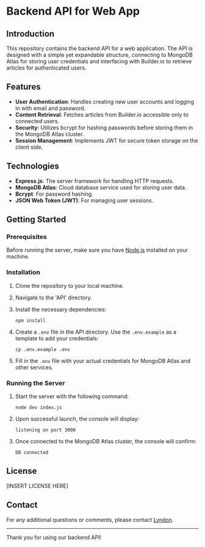 # Backend API for Web App

## Introduction

This repository contains the backend API for a web application. The API is designed with a simple yet expandable structure, connecting to MongoDB Atlas for storing user credentials and interfacing with Builder.io to retrieve articles for authenticated users.

## Features

- **User Authentication**: Handles creating new user accounts and logging in with email and password.
- **Content Retrieval**: Fetches articles from Builder.io accessible only to connected users.
- **Security**: Utilizes bcrypt for hashing passwords before storing them in the MongoDB Atlas cluster.
- **Session Management**: Implements JWT for secure token storage on the client side.

## Technologies

- **Express.js**: The server framework for handling HTTP requests.
- **MongoDB Atlas**: Cloud database service used for storing user data.
- **Bcrypt**: For password hashing.
- **JSON Web Token (JWT)**: For managing user sessions.

## Getting Started

### Prerequisites

Before running the server, make sure you have [Node.js](https://nodejs.org/) installed on your machine.

### Installation

1. Clone the repository to your local machine.
2. Navigate to the 'API' directory.
3. Install the necessary dependencies:

    ```shell
    npm install
    ```

4. Create a `.env` file in the API directory. Use the `.env.example` as a template to add your credentials:

    ```shell
    cp .env.example .env
    ```

5. Fill in the `.env` file with your actual credentials for MongoDB Atlas and other services.

### Running the Server

1. Start the server with the following command:

    ```shell
    node dev index.js
    ```

2. Upon successful launch, the console will display:

    ```
    listening on port 3000
    ```

3. Once connected to the MongoDB Atlas cluster, the console will confirm:

    ```
    DB connected
    ```

## License

[INSERT LICENSE HERE]

## Contact

For any additional questions or comments, please contact [Lyndon](lyndon.simpson1@gmail.com).

---

Thank you for using our backend API!